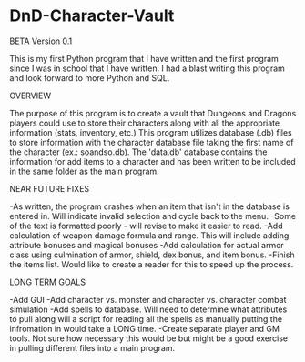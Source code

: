 # DnD-Character-Vault
BETA Version 0.1

This is my first Python program that I have written and the first program since I was in school that I have written. I had a blast writing this program and look forward to more Python and SQL. 

OVERVIEW

The purpose of this program is to create a vault that Dungeons and Dragons players could use to store their characters along with all the appropriate information (stats, inventory, etc.)
This program utilizes database (.db) files to store information with the character database file taking the first name of the character (ex.: soandso.db).
The 'data.db' database contains the information for add items to a character and has been written to be included in the same folder as the main program. 

NEAR FUTURE FIXES

-As written, the program crashes when an item that isn't in the database is entered in. Will indicate invalid selection and cycle back to the menu.
-Some of the text is formatted poorly - will revise to make it easier to read. 
-Add calculation of weapon damage formula and range. This will include adding attribute bonuses and magical bonuses
-Add calculation for actual armor class using culmination of armor, shield, dex bonus, and item bonus.
-Finish the items list. Would like to create a reader for this to speed up the process. 

LONG TERM GOALS

-Add GUI
-Add character vs. monster and character vs. character combat simulation
-Add spells to database. Will need to determine what attributes to pull along will a script for reading all the spells as manually putting the infromation in would take a LONG time.
-Create separate player and GM tools. Not sure how necessary this would be but might be a good exercise in pulling different files into a main program. 
